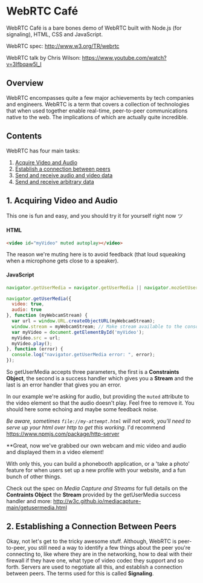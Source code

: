 # WebRTC Café

WebRTC Café is a bare bones demo of WebRTC built with Node.js (for signaling), HTML, CSS and JavaScript.

WebRTC spec: http://www.w3.org/TR/webrtc

WebRTC talk by Chris Wilson: https://www.youtube.com/watch?v=3Ifbqaw5l_I

## Overview

WebRTC encompasses quite a few major achievements by tech companies and engineers. WebRTC is a term that covers a collection of technologies that when used together enable real-time, peer-to-peer communications native to the web. The implications of which are actually quite incredible.

## Contents

WebRTC has four main tasks:

1. [Acquire Video and Audio](#1-acquiring-video-and-audio)
2. [Establish a connection between peers](#2-establishing-a-connection-between-peers)
3. [Send and receive audio and video data](#)
4. [Send and receive arbitrary data](#)

## 1. Acquiring Video and Audio

This one is fun and easy, and you should try it for yourself right now ツ

#### HTML

```html
<video id="myVideo" muted autoplay></video>
```

The reason we're muting here is to avoid feedback (that loud squeaking when a microphone gets close to a speaker).

#### JavaScript

```javascript
navigator.getUserMedia = navigator.getUserMedia || navigator.mozGetUserMedia || navigator.webkitGetUserMedia;

navigator.getUserMedia({
  video: true,
  audio: true
}, function (myWebcamStream) {
  var url = window.URL.createObjectURL(myWebcamStream);
  window.stream = myWebcamStream; // Make stream available to the console (optional).
  var myVideo = document.getElementById('myVideo');
  myVideo.src = url;
  myVideo.play();
}, function (error) {
  console.log("navigator.getUserMedia error: ", error);
});
```
So getUserMedia accepts three parameters, the first is a **Constraints Object**, the second is a success handler which gives you a **Stream** and the last is an error handler that gives you an error.

In our example we're asking for audio, but providing the `muted` attribute to the video element so that the audio doesn't play. Feel free to remove it. You should here some echoing and maybe some feedback noise.

_Be aware, sometimes `file://my-attempt.html` will not work, you'll need to serve up your html over http to get this working._ I'd recommend https://www.npmjs.com/package/http-server

**Great, now we've grabbed our own webcam and mic video and audio and displayed them in a video element!

With only this, you can build a phonebooth application, or a 'take a photo' feature for when users set up a new profile with your website, and a fun bunch of other things.

Check out the spec on _Media Capture and Streams_ for full details on the **Contraints Object** the **Stream** provided by the getUserMedia success handler and more: http://w3c.github.io/mediacapture-main/getusermedia.html

## 2. Establishing a Connection Between Peers

Okay, not let's get to the tricky awesome stuff. Although, WebRTC is peer-to-peer, you still need a way to identify a few things about the peer you're connecting to, like where they are in the networking, how to deal with their firewall if they have one, what type of video codec they support and so forth. Servers are used to negotiate all this, and establish a connection between peers. The terms used for this is called **Signaling**.

